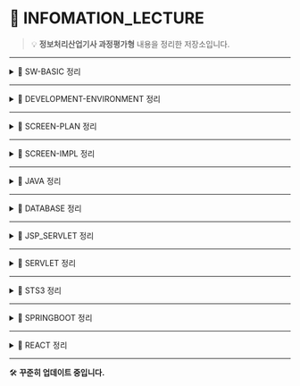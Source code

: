 # 📘 INFOMATION_LECTURE

> 💡 **정보처리산업기사 과정평가형** 내용을 정리한 저장소입니다. 

---
  
<details> 
<summary>📂 SW-BASIC 정리</summary> 

- 🔗 [학습 일정 정리](https://github.com/eononenoe/INFOMATION_LECTURE/tree/main/Day/SW-BASIC)  

<details>  
<summary>🌐 네트워크 기초</summary>  

- 🔗 [OSI 7계층 정리](https://github.com/eononenoe/INFOMATION_LECTURE/tree/main/Day/SW-BASIC/정리/OSI%207계층%20정리)
- 🔗 [IPv4 주소 체계와 서브넷 마스크 정리](https://github.com/eononenoe/INFOMATION_LECTURE/tree/main/Day/SW-BASIC/정리/IPv4%20주소%20체계와%20서브넷%20마스크%20정리)
- 🔗 [서버, DNS, Gateway, HTTP - 웹 통신의 핵심 정리](https://github.com/eononenoe/INFOMATION_LECTURE/tree/main/Day/SW-BASIC/정리/서버,%20DNS,%20Gateway,%20HTTP%20-%20웹%20통신의%20핵심%20정리)

</details>  

<details> 
<summary>🧭 라우팅 개념</summary> 

- 🔗 [Routing Protocol 관련 개념 정리](https://github.com/eononenoe/INFOMATION_LECTURE/tree/main/Day/SW-BASIC/정리/Routing%20Protocol%20관련%20개념%20정리)
- 🔗 [Static & Default Routing 정리](https://github.com/eononenoe/INFOMATION_LECTURE/tree/main/Day/SW-BASIC/정리/Static%20&%20Default%20Routing%20정리)

</details>  

<details>
<summary>🗃 데이터베이스 기초 및 실습</summary> 

- 🔗 [정보 피라미드 & 데이터베이스 기초](https://github.com/eononenoe/INFOMATION_LECTURE/tree/main/Day/SW-BASIC/%EC%A0%95%EB%A6%AC/%EC%A0%95%EB%B3%B4%20%ED%94%BC%EB%9D%BC%EB%AF%B8%EB%93%9C%20%26%20%EB%8D%B0%EC%9D%B4%ED%84%B0%EB%B2%A0%EC%9D%B4%EC%8A%A4%20%EA%B8%B0%EC%B4%88)
- 🔗 [MySQL 내부 구조 & Cmd 실습](https://github.com/eononenoe/INFOMATION_LECTURE/tree/main/Day/SW-BASIC/%EC%A0%95%EB%A6%AC/MySQL%20%EB%82%B4%EB%B6%80%20%EA%B5%AC%EC%A1%B0%20%26%20Cmd%20%EC%8B%A4%EC%8A%B5)
- 🔗 [SQL 명령어 실습 (DDL, DML, DCL)](https://github.com/eononenoe/INFOMATION_LECTURE/tree/main/Day/SW-BASIC/%EC%A0%95%EB%A6%AC/SQL%20%EB%AA%85%EB%A0%B9%EC%96%B4%20%EC%8B%A4%EC%8A%B5%20(DDL%20%20DML%20%20DCL))
- 🔗 [MySQL 실습 DDL, DML, 사용자 권한 관리](https://github.com/eononenoe/INFOMATION_LECTURE/tree/main/Day/SW-BASIC/%EC%A0%95%EB%A6%AC/MySQL%20%EC%8B%A4%EC%8A%B5%20DDL%2C%20DML%2C%20%EC%82%AC%EC%9A%A9%EC%9E%90%20%EA%B6%8C%ED%95%9C%20%EA%B4%80%EB%A6%AC)
- 🔗 [데이터베이스 설계 절차 & E-R 모델](https://github.com/eononenoe/INFOMATION_LECTURE/tree/main/Day/SW-BASIC/%EC%A0%95%EB%A6%AC/%EB%8D%B0%EC%9D%B4%ED%84%B0%EB%B2%A0%EC%9D%B4%EC%8A%A4%20%EC%84%A4%EA%B3%84%20%EC%A0%88%EC%B0%A8%20%26%20E-R%20%EB%AA%A8%EB%8D%B8)

</details>

<details>
<summary>⚙️ 웹 개발 환경</summary>

- 🔗 [미들웨어 & 개발 환경 구축 정리 (JAVA, Tomcat, Eclipse)](https://github.com/eononenoe/INFOMATION_LECTURE/tree/main/Day/SW-BASIC/%EC%A0%95%EB%A6%AC/%EB%AF%B8%EB%93%A4%EC%9B%A8%EC%96%B4%20%26%20%EA%B0%9C%EB%B0%9C%20%ED%99%98%EA%B2%BD%20%EA%B5%AC%EC%B6%95%20%EC%A0%95%EB%A6%AC%20(JAVA%2C%20Tomcat%2C%20Eclipse))

</details>

</details>

--- 

<details>
<summary>📂 DEVELOPMENT-ENVIRONMENT 정리</summary>

- 🔗 [학습 일정 정리](https://github.com/eononenoe/INFOMATION_LECTURE/tree/main/Day/DEVELOPMENT-ENVIRONMENT)

<details>
<summary>🛠️ 개발 환경 및 도구</summary>

- 🔗 [Git & GitHub 기본 개념 정리](https://github.com/eononenoe/INFOMATION_LECTURE/tree/main/Day/DEVELOPMENT-ENVIRONMENT/정리/Git%20&%20GitHub%20기본%20정리)
- 🔗 [SourceTree 및 Git Workflow 정리](https://github.com/eononenoe/INFOMATION_LECTURE/tree/main/Day/DEVELOPMENT-ENVIRONMENT/정리/SourceTree%20&%20Git%20Workflow%20정리)
- 🔗 [JDK 구버전 설치 및 개발환경 설정 (Tomcat, Eclipse)](https://github.com/eononenoe/INFOMATION_LECTURE/tree/main/Day/DEVELOPMENT-ENVIRONMENT/%EC%A0%95%EB%A6%AC/JDK%20%EA%B5%AC%EB%B2%84%EC%A0%84%20%EC%84%A4%EC%B9%98%2C%20Tomcat%2C%20Eclipse%20%EA%B0%9C%EB%B0%9C%20%ED%99%98%EA%B2%BD%20%EC%84%B8%ED%8C%85%20%EC%A0%95%EB%A6%AC)

</details>

<details>
<summary>🐧 Linux 기본 및 서버 관리</summary>

- 🔗 [Linux 기본 명령어 실습 (ls, mkdir, touch, cp 등)](https://github.com/eononenoe/INFOMATION_LECTURE/tree/main/Day/DEVELOPMENT-ENVIRONMENT/%EC%A0%95%EB%A6%AC/Linux%20%EA%B8%B0%EB%B3%B8%20%EB%AA%85%EB%A0%B9%EC%96%B4%20(ls%2C%20mkdir%2C%20touch%2C%20cp)%20%EC%8B%A4%EC%8A%B5%20%EC%A0%95%EB%A6%AC)
- 🔗 [Linux 기본 명령어 실습 (mv, rm, cat, head, tail 등)](https://github.com/eononenoe/INFOMATION_LECTURE/tree/main/Day/DEVELOPMENT-ENVIRONMENT/%EC%A0%95%EB%A6%AC/Linux%20%EA%B8%B0%EB%B3%B8%20%EB%AA%85%EB%A0%B9%EC%96%B4%20(mv%2C%20rm%2C%20cat%2C%20head%2C%20tail%2C%20more%2C%20%EB%A6%AC%EB%8B%A4%EC%9D%B4%EB%A0%89%EC%85%98%2C%20%ED%8C%8C%EC%9D%B4%ED%94%84%EB%9D%BC%EC%9D%B8)%20%EC%A0%95%EB%A6%AC)
- 🔗 [Linux 사용자 계정 및 프로세스 관리 정리](https://github.com/eononenoe/INFOMATION_LECTURE/tree/main/Day/DEVELOPMENT-ENVIRONMENT/%EC%A0%95%EB%A6%AC/Linux%20%EC%82%AC%EC%9A%A9%EC%9E%90%20%EA%B3%84%EC%A0%95%20%EB%B0%8F%20%ED%94%84%EB%A1%9C%EC%84%B8%EC%8A%A4%20%EA%B4%80%EB%A6%AC%20%EC%A0%95%EB%A6%AC)
- 🔗 [LINUX, SERVER/CLIENT, VMware & Putty 설치 정리](https://github.com/eononenoe/INFOMATION_LECTURE/tree/main/Day/DEVELOPMENT-ENVIRONMENT/%EC%A0%95%EB%A6%AC/LINUX%2C%20SERVERCLIENT%2C%20VMware%20%26%20Putty%20%EC%84%A4%EC%B9%98%20%EC%A0%95%EB%A6%AC)
- 🔗 [VMware Ping 확인, Snapshot, Putty 설치 및 기본 명령어 정리](https://github.com/eononenoe/INFOMATION_LECTURE/tree/main/Day/DEVELOPMENT-ENVIRONMENT/%EC%A0%95%EB%A6%AC/VMware%20Ping%20%ED%99%95%EC%9D%B8%2C%20Snapshot%2C%20Putty%20%EC%84%A4%EC%A0%95%20%EB%B0%8F%20%EB%A6%AC%EB%88%85%EC%8A%A4%20%EA%B8%B0%EB%B3%B8%20%EB%AA%85%EB%A0%B9%EC%96%B4)

</details>

<details>
<summary>🛠 기타 유용한 도구 및 설정</summary>

- 🔗 [VI 편집기 사용법, 권한 관리, 계정 생성 정리](https://github.com/eononenoe/INFOMATION_LECTURE/tree/main/Day/DEVELOPMENT-ENVIRONMENT/%EC%A0%95%EB%A6%AC/VI%20%ED%8E%B8%EC%A7%91%EA%B8%B0%2C%20%EA%B6%8C%ED%95%9C%20%EA%B4%80%EB%A6%AC%2C%20%EA%B3%84%EC%A0%95%20%EC%83%9D%EC%84%B1%20%EC%A0%95%EB%A6%AC)
- 🔗 [Java 코딩 테스트 문제 모음](https://github.com/eononenoe/INFOMATION_LECTURE/tree/main/Day/DEVELOPMENT-ENVIRONMENT/%EC%A0%95%EB%A6%AC/Java%20Coding%20Test%20%EB%AC%B8%EC%A0%9C%20%EB%AA%A8%EC%9D%8C)

</details>

</details>

--- 

<details>
<summary>📂 SCREEN-PLAN 정리</summary>

- 🔗 [학습 일정 정리](https://github.com/eononenoe/INFOMATION_LECTURE/tree/main/Day/SCREEN-PLAN)

<details>
<summary>🛠️ Git 실습 및 프로젝트 문서</summary>

- 🔗 [Git Branch 종류와 Git Flow 실습 정리](https://github.com/eononenoe/INFOMATION_LECTURE/tree/main/Day/SCREEN-PLAN/정리/Git%20Branch%20종류와%20Git%20Flow%20실습%20정리)
- 🔗 [프로젝트 요구사항 정리 및 설계 문서](https://github.com/eononenoe/INFOMATION_LECTURE/tree/main/Day/SCREEN-PLAN/정리/프로젝트%20요구사항%20정리%20및%20설계%20문서)

</details>

</details>

--- 

<details>
<summary>📂 SCREEN-IMPL 정리</summary>  <br>
<details>

<summary>🎨 HTML & CSS 기초 및 실습</summary>

- 🔗 [학습 일정 정리](https://github.com/eononenoe/INFOMATION_LECTURE/tree/main/Day/SCREEN-IMPL/HTML_CSS)
- 🔗 [CSS Animation, Slider, Media Query 정리](https://github.com/eononenoe/INFOMATION_LECTURE/tree/main/Day/SCREEN-IMPL/%EC%A0%95%EB%A6%AC/CSS%20Animation%20%20Slider%20%20Media%20Query%20%EC%A0%95%EB%A6%AC)
- 🔗 [CSS Motion Effects 정리 (Transition, Transform)](https://github.com/eononenoe/INFOMATION_LECTURE/tree/main/Day/SCREEN-IMPL/%EC%A0%95%EB%A6%AC/CSS%20Motion%20Effects%20%EC%A0%95%EB%A6%AC%20(Transition%20%20Transform3D%20%20Animation))
- 🔗 [HTML & CSS 기본 구조 및 실습 정리](https://github.com/eononenoe/INFOMATION_LECTURE/tree/main/Day/SCREEN-IMPL/%EC%A0%95%EB%A6%AC/HTML%20%26%20CSS%20%EA%B8%B0%EB%B3%B8%20%EA%B5%AC%EC%A1%B0%20%2B%20%EC%8B%AC%ED%99%94%20%EC%8B%A4%EC%8A%B5%20%EC%A0%95%EB%A6%AC)
- 🔗 [HTML & CSS 레이아웃 심화 총정리](https://github.com/eononenoe/INFOMATION_LECTURE/tree/main/Day/SCREEN-IMPL/정리/HTML%20&%20CSS%20레이아웃%20심화%20총정리)
- 🔗 [HTML & CSS 박스모델과 선택자 정리](https://github.com/eononenoe/INFOMATION_LECTURE/tree/main/Day/SCREEN-IMPL/정리/HTML%20&%20CSS%20박스모델과%20선택자%20정리)
- 🔗 [HTML & CSS 포지셔닝과 GNB 메뉴 총정리](https://github.com/eononenoe/INFOMATION_LECTURE/tree/main/Day/SCREEN-IMPL/정리/HTML%20&%20CSS%20포지셔닝과%20GNB%20메뉴%20총정리)
- 🔗 [HTML Form 고급 작성법 및 실전 예제 정리](https://github.com/eononenoe/INFOMATION_LECTURE/tree/main/Day/SCREEN-IMPL/%EC%A0%95%EB%A6%AC/HTML%20Form%20%EA%B3%A0%EA%B8%89%20%EC%9E%91%EC%84%B1%EB%B2%95%20%26%20%EC%8B%A4%EC%A0%84%20%EC%98%88%EC%A0%9C%20%EC%A0%95%EB%A6%AC)
- 🔗 [HTML 기초와 실습 예제 정리](https://github.com/eononenoe/INFOMATION_LECTURE/tree/main/Day/SCREEN-IMPL/정리/HTML%20기초와%20실습%20예제%20정리)

</details>
<details>
<summary>💻 JavaScript 기초 및 실습</summary>
  
- 🔗 [학습 일정 정리](https://github.com/eononenoe/INFOMATION_LECTURE/tree/main/Day/SCREEN-IMPL/JAVASCRIPT%2BHTML_CSS)
- 🔗 [JavaScript 기초 정리](https://github.com/eononenoe/INFOMATION_LECTURE/tree/main/Day/SCREEN-IMPL/%EC%A0%95%EB%A6%AC/JavaScript%20%EA%B8%B0%EC%B4%88%20%EC%A0%95%EB%A6%AC)
- 🔗 [JS Bootstrap, Chart.js, GSAP, ScrollMagic 정리](https://github.com/eononenoe/INFOMATION_LECTURE/tree/main/Day/SCREEN-IMPL/%EC%A0%95%EB%A6%AC/JS%20Bootstrap%2C%20Chart.js%2C%20GSAP%2C%20ScrollMagic%20%EC%8B%A4%EC%8A%B5%20%EB%AA%A8%EC%9D%8C)
- 🔗 [JS DOM 탐색, 노드 생성 삭제, 동기비동기 개념](https://github.com/eononenoe/INFOMATION_LECTURE/tree/main/Day/SCREEN-IMPL/%EC%A0%95%EB%A6%AC/JS%20DOM%20%ED%83%90%EC%83%89%2C%20%EB%85%B8%EB%93%9C%20%EC%83%9D%EC%84%B1%20%EC%82%AD%EC%A0%9C%2C%20%EB%8F%99%EA%B8%B0%EB%B9%84%EB%8F%99%EA%B8%B0%20%EA%B0%9C%EB%85%90)
- 🔗 [JS 객체지향, 상속, 기본 문법 심화 학습](https://github.com/eononenoe/INFOMATION_LECTURE/tree/main/Day/SCREEN-IMPL/%EC%A0%95%EB%A6%AC/JS%20%EA%B0%9D%EC%B2%B4%EC%A7%80%ED%96%A5%2C%20%EC%83%81%EC%86%8D%2C%20%EA%B8%B0%EB%B3%B8%20%EB%AC%B8%EB%B2%95%20%EC%8B%AC%ED%99%94%20%ED%95%99%EC%8A%B5)
- 🔗 [JS 고급 마우스 이벤트 (Drag & Drop, DropZone)](https://github.com/eononenoe/INFOMATION_LECTURE/tree/main/Day/SCREEN-IMPL/%EC%A0%95%EB%A6%AC/JS%20%EA%B3%A0%EA%B8%89%20%EB%A7%88%EC%9A%B0%EC%8A%A4%20%EC%9D%B4%EB%B2%A4%ED%8A%B8%20(Drag%20%26%20Drop%2C%20%EC%9A%B0%ED%81%B4%EB%A6%AD%20%EC%9D%B4%EB%8F%99))
- 🔗 [JS 동적 메뉴 생성 + 함수의 개념 + 스코프 & 클로저](https://github.com/eononenoe/INFOMATION_LECTURE/tree/main/Day/SCREEN-IMPL/%EC%A0%95%EB%A6%AC/JS%20%EB%8F%99%EC%A0%81%20%EB%A9%94%EB%89%B4%20%EC%83%9D%EC%84%B1%20%2B%20%ED%95%A8%EC%88%98%EC%9D%98%20%EA%B0%9C%EB%85%90%20%2B%20%EC%8A%A4%EC%BD%94%ED%94%84%20%26%20%ED%81%B4%EB%A1%9C%EC%A0%80)
- 🔗 [JS 배열과 객체, 데이터 가공 실습](https://github.com/eononenoe/INFOMATION_LECTURE/tree/main/Day/SCREEN-IMPL/%EC%A0%95%EB%A6%AC/JS%20%EB%B0%B0%EC%97%B4%EA%B3%BC%20%EA%B0%9D%EC%B2%B4%2C%20%EB%8D%B0%EC%9D%B4%ED%84%B0%20%EA%B0%80%EA%B3%B5%20%EC%8B%A4%EC%8A%B5)
- 🔗 [JS 비동기(Async)와 다양한 라이브러리 실습](https://github.com/eononenoe/INFOMATION_LECTURE/tree/main/Day/SCREEN-IMPL/%EC%A0%95%EB%A6%AC/JS%20%EB%B9%84%EB%8F%99%EA%B8%B0(Async)%20%26%20%EB%8B%A4%EC%96%91%ED%95%9C%20%EB%9D%BC%EC%9D%B4%EB%B8%8C%EB%9F%AC%EB%A6%AC%20%EC%8B%A4%EC%8A%B5)
- 🔗 [JS 콜백함수, 마우스 이벤트, 프로그래밍 실습](https://github.com/eononenoe/INFOMATION_LECTURE/tree/main/Day/SCREEN-IMPL/%EC%A0%95%EB%A6%AC/JS%20%EC%BD%9C%EB%B0%B1%ED%95%A8%EC%88%98%20%2C%20%EB%A7%88%EC%9A%B0%EC%8A%A4%20%EC%9D%B4%EB%B2%A4%ED%8A%B8%2C%20%ED%94%84%EB%A1%9C%EC%A0%9D%ED%8A%B8%20%EB%A9%94%EC%9D%B8%ED%99%94%EB%A9%B4)
- 🔗 [JS 키보드 이벤트와 화면 반응 정리](https://github.com/eononenoe/INFOMATION_LECTURE/tree/main/Day/SCREEN-IMPL/%EC%A0%95%EB%A6%AC/JS%20%ED%82%A4%EB%B3%B4%EB%93%9C%20%EC%9D%B4%EB%B2%A4%ED%8A%B8%20%26%20%ED%99%94%EB%A9%B4%20%EB%B0%98%EC%9D%91%ED%98%95%20(%EC%9E%85%EB%A0%A5%20%EC%B2%98%EB%A6%AC%2C%20%ED%82%A4%EB%B3%B4%EB%93%9C%2C%20%ED%99%94%EB%A9%B4%ED%81%AC%EA%B8%B0))

</details>
</details>

---

<details>
<summary>📂 JAVA 정리</summary>

- 🔗 [학습 일정 정리](https://github.com/eononenoe/INFOMATION_LECTURE/tree/main/Day/JAVA)

<details>
<summary>📘 기초 문법과 개념</summary>

- 🔗 [JAVA 기초 정리](https://github.com/eononenoe/INFOMATION_LECTURE/tree/main/Day/JAVA/정리/JAVA%20기초%20정리)
- 🔗 [JAVA Scanner 사용과 기본 연산자 정리](https://github.com/eononenoe/INFOMATION_LECTURE/tree/main/Day/JAVA/정리/JAVA%20Scanner%20사용과%20기본%20연산자%20정리)
- 🔗 [JAVA while문과 반복 패턴 연습 정리](https://github.com/eononenoe/INFOMATION_LECTURE/tree/main/Day/JAVA/정리/JAVA%20while문과%20반복%20패턴%20연습%20정리)
- 🔗 [JAVA 반복문, 제어문, 클래스 기초 정리](https://github.com/eononenoe/INFOMATION_LECTURE/tree/main/Day/JAVA/%EC%A0%95%EB%A6%AC/JAVA%20%EB%B0%98%EB%B3%B5%EB%AC%B8(while%2Cfor)%2C%20%EC%A0%9C%EC%96%B4%EB%AC%B8(break%2Ccontinue)%2C%20%ED%81%B4%EB%9E%98%EC%8A%A4%20%EA%B8%B0%EC%B4%88%20%EC%A0%95%EB%A6%AC)
- 🔗 [JAVA 자료형과 상속 정리](https://github.com/eononenoe/INFOMATION_LECTURE/tree/main/Day/JAVA/%EC%A0%95%EB%A6%AC/JAVA%20%EC%9E%90%EB%A3%8C%ED%98%95%EA%B3%BC%20%EC%83%81%EC%88%98%20%EC%A0%95%EB%A6%AC)

</details>

<details>
<summary>🧩 객체지향 기초</summary>

- 🔗 [JAVA 객체지향 기초 (정보은닉, 캡슐화, this, String, 배열) 정리](https://github.com/eononenoe/INFOMATION_LECTURE/tree/main/Day/JAVA/%EC%A0%95%EB%A6%AC/JAVA%20%EA%B0%9D%EC%B2%B4%EC%A7%80%ED%96%A5%20%EA%B8%B0%EC%B4%88%20(%EC%A0%95%EB%B3%B4%EC%9D%80%EB%8B%89%2C%20%EC%BA%A1%EC%8A%90%ED%99%94%2C%20%20this%2C%20String%2C%20%EB%B0%B0%EC%97%B4)%20%EC%A0%95%EB%A6%AC)
- 🔗 [JAVA 핵심 정리 (싱글톤, static, 배열, 상속, 오버라이딩)](https://github.com/eononenoe/INFOMATION_LECTURE/tree/main/Day/JAVA/%EC%A0%95%EB%A6%AC/JAVA%20%ED%95%B5%EC%8B%AC%20%EC%A0%95%EB%A6%AC%20(%EC%8B%B1%EA%B8%80%ED%86%A4%2C%20static%2C%20%EB%B0%B0%EC%97%B4%2C%20%EC%83%81%EC%86%8D%2C%20%EC%98%A4%EB%B2%84%EB%9D%BC%EC%9D%B4%EB%94%A9))
- 🔗 [JAVA 핵심 정리 (업캐스팅, 다운캐스팅, 추상클래스, 인터페이스)](https://github.com/eononenoe/INFOMATION_LECTURE/tree/main/Day/JAVA/%EC%A0%95%EB%A6%AC/JAVA%20%ED%95%B5%EC%8B%AC%20%EC%A0%95%EB%A6%AC%20(%EC%97%85%EC%BA%90%EC%8A%A4%ED%8C%85%2C%20%EB%8B%A4%EC%9A%B4%EC%BA%90%EC%8A%A4%ED%8C%85%2C%20%EC%B6%94%EC%83%81%ED%81%B4%EB%9E%98%EC%8A%A4%2C%20%EC%9D%B8%ED%84%B0%ED%8E%98%EC%9D%B4%EC%8A%A4))

</details>

<details>
<summary>🗄 입출력과 파일처리</summary>

- 🔗 [JAVA IO & DB - 고급 입출력 스트림 + JDBC](https://github.com/eononenoe/INFOMATION_LECTURE/tree/main/Day/JAVA/정리/JAVA%20IO%20&%20DB%20-%20고급%20입출력%20스트림%20+%20JDBC)
- 🔗 [JAVA 파일 입출력(IO) & Swing 파일 저장, 불러오기](https://github.com/eononenoe/INFOMATION_LECTURE/tree/main/Day/JAVA/정리/JAVA%20정리%20-%20파일%20입출력(IO)%20&%20Swing%20파일%20저장,불러오기)

</details>

<details>
<summary>🌐 네트워크와 고급 주제</summary>

- 🔗 [JAVA Socket 체험 + Reflection 완전 정복](https://github.com/eononenoe/INFOMATION_LECTURE/tree/main/Day/JAVA/%EC%A0%95%EB%A6%AC/JAVA%20Socket%20%EC%B1%84%ED%8C%85%20%2B%20Reflection(%EB%A6%AC%ED%94%8C%EB%A0%89%EC%85%98)%20%EC%99%84%EC%A0%84%20%EC%A0%95%EB%B3%B5)
- 🔗 [JAVA Network, Thread, Swing, JDBC 고급 입출력 + 분산 트랜잭션 정리](https://github.com/eononenoe/INFOMATION_LECTURE/tree/main/Day/JAVA/%EC%A0%95%EB%A6%AC/JAVA%20Network%2C%20Thread%2C%20Swing%2C%20JDBC%20%EA%B3%A0%EA%B8%89%20%EC%9E%85%EC%B6%9C%EB%A0%A5%20%2B%20%EB%B6%84%EC%82%B0%20%ED%8A%B8%EB%9E%9C%EC%9E%AD%EC%85%98%20%EC%A0%95%EB%A6%AC)
- 🔗 [JAVA 네트워크 IO, Jsoup, Selenium, REST API 정리](https://github.com/eononenoe/INFOMATION_LECTURE/tree/main/Day/JAVA/%EC%A0%95%EB%A6%AC/JAVA%20%EC%A0%95%EB%A6%AC%20-%20%EB%84%A4%ED%8A%B8%EC%9B%8C%ED%81%AC%20IO%2C%20Jsoup%2C%20Selenium%2C%20REST%20API)

</details>

<details>
<summary>🏛 MVC 패턴과 실전 프로젝트</summary>

- 🔗 [JAVA MVC 기반 도서 관리 시스템 (with JDBC, Singleton Pattern, Layered Architecture)](https://github.com/eononenoe/INFOMATION_LECTURE/tree/main/Day/JAVA/%EC%A0%95%EB%A6%AC/JAVA%20MVC%20%EA%B8%B0%EB%B0%98%20%EB%8F%84%EC%84%9C%20%EA%B4%80%EB%A6%AC%20%EC%8B%9C%EC%8A%A4%ED%85%9C%20(with%20JDBC%2C%20Singleton%20Pattern%2C%20Layered%20Architecture))
- 🔗 [JAVA 도서 관리 시스템 (Oracle + MVC + JDBC + ConnectionPool)](https://github.com/eononenoe/INFOMATION_LECTURE/tree/main/Day/JAVA/%EC%A0%95%EB%A6%AC/JAVA%20%EB%8F%84%EC%84%9C%20%EA%B4%80%EB%A6%AC%20%EC%8B%9C%EC%8A%A4%ED%85%9C%20(Oracle%20%2B%20MVC%20%2B%20JDBC%20%2B%20ConnectionPool))

</details>

<details>
<summary>🚀 고급 문법 심화</summary>

- 🔗 [JAVA 람다식 + 스트림 + 함수형 프로그래밍 정리](https://github.com/eononenoe/INFOMATION_LECTURE/tree/main/Day/JAVA/%EC%A0%95%EB%A6%AC/JAVA%20%EB%9E%8C%EB%8B%A4%EC%8B%9D%20%2B%20%EC%8A%A4%ED%8A%B8%EB%A6%BC%20%2B%20%ED%95%A8%EC%88%98%ED%98%95%20%ED%94%84%EB%A1%9C%EA%B7%B8%EB%9E%98%EB%B0%8D%20%EC%99%84%EC%A0%84%20%EC%A0%95%EB%A6%AC)
- 🔗 [JAVA 함수형 프로그래밍 심화 (함수형 인터페이스, 람다, 스트림, 어노테이션)](https://github.com/eononenoe/INFOMATION_LECTURE/tree/main/Day/JAVA/%EC%A0%95%EB%A6%AC/JAVA%20%ED%95%A8%EC%88%98%ED%98%95%20%ED%94%84%EB%A1%9C%EA%B7%B8%EB%9E%98%EB%B0%8D%20%EC%8B%AC%ED%99%94%20(%ED%95%A8%EC%88%98%ED%98%95%20%EC%9D%B8%ED%84%B0%ED%8E%98%EC%9D%B4%EC%8A%A4%2C%20%EB%9E%8C%EB%8B%A4%2C%20%EC%8A%A4%ED%8A%B8%EB%A6%BC%2C%20%EC%96%B4%EB%85%B8%ED%85%8C%EC%9D%B4%EC%85%98))

</details>

</details>

---

<details>
<summary>📂 DATABASE 정리</summary>

- 🔗 [학습 일정 정리](https://github.com/eononenoe/INFOMATION_LECTURE/tree/main/Day/DATABASE)

<details>
<summary>📘 SQL 기초 다지기</summary>

- 🔗 [SQL 기본 실습 정리](https://github.com/eononenoe/INFOMATION_LECTURE/tree/main/Day/DATABASE/정리/SQL%20기본%20실습%20정리)

</details>

<details>
<summary>🚀 SQL 심화 연습</summary>

- 🔗 [SQL 기본 + 견연 실습 정리](https://github.com/eononenoe/INFOMATION_LECTURE/tree/main/Day/DATABASE/%EC%A0%95%EB%A6%AC/SQL%20%EA%B8%B0%EB%B3%B8%20%20%2B%20%EA%B2%AC%EC%97%B0%20%EC%8B%A4%EC%8A%B5%20%EC%A0%95%EB%A6%AC)

</details>

</details>

---

<details>
<summary>📂 JSP_SERVLET 정리</summary>

- 🔗 [학습 일정 정리](https://github.com/eononenoe/INFOMATION_LECTURE/tree/main/Day/JSP_SERVLET)

<details>
<summary>🛠 개발 환경 세팅</summary>

- 🔗 [JSP 구동환경 셋팅 가이드 (Tomcat + Eclipse)](https://github.com/eononenoe/INFOMATION_LECTURE/tree/main/Day/JSP_SERVLET/정리/JSP%20구동환경%20셋팅%20가이드%20(Tomcat%20+%20Eclipse))

</details>

<details>
<summary>📘 기본 문법과 개념</summary>

- 🔗 [JSP 스크립트 요소 정리](https://github.com/eononenoe/INFOMATION_LECTURE/tree/main/Day/JSP_SERVLET/정리/JSP%20스크립트%20요소%20정리)
- 🔗 [JSP 액션 태그 정리](https://github.com/eononenoe/INFOMATION_LECTURE/tree/main/Day/JSP_SERVLET/정리/JSP%20액션%20태그%20정리)
- 🔗 [JSP 지시자 정리](https://github.com/eononenoe/INFOMATION_LECTURE/tree/main/Day/JSP_SERVLET/정리/JSP%20지시자%20정리)
- 🔗 [JSP 쿠키 정리](https://github.com/eononenoe/INFOMATION_LECTURE/tree/main/Day/JSP_SERVLET/정리/JSP%20쿠키%20정리)
- 🔗 [JSP 내장 객체 정리](https://github.com/eononenoe/INFOMATION_LECTURE/tree/main/Day/JSP_SERVLET/정리/JSP%20내장%20객체%20정리)

</details>

<details>
<summary>🔄 요청과 응답 흐름 처리</summary>

- 🔗 [JSP 문법 및 Request 처리 정리](https://github.com/eononenoe/INFOMATION_LECTURE/tree/main/Day/JSP_SERVLET/정리/JSP%20문법%20및%20Request%20처리%20정리)
- 🔗 [JSP 로그인 처리 & 파일 다운로드 정리](https://github.com/eononenoe/INFOMATION_LECTURE/tree/main/Day/JSP_SERVLET/정리/JSP%20로그인%20처리%20&%20파일%20다운로드%20정리)
- 🔗 [JSP 로그인 회원 관리 시스템 정리](https://github.com/eononenoe/INFOMATION_LECTURE/tree/main/Day/JSP_SERVLET/정리/JSP%20로그인%20회원%20관리%20시스템%20정리)
- 🔗 [JSP 세션 정리](https://github.com/eononenoe/INFOMATION_LECTURE/tree/main/Day/JSP_SERVLET/정리/JSP%20세션%20정리)
- 🔗 [JSP 이용한 동적 Nav 생성](https://github.com/eononenoe/INFOMATION_LECTURE/tree/main/Day/JSP_SERVLET/정리/JSP%20이용한%20동적%20Nav%20생성)

</details>

<details>
<summary>🗄 데이터베이스 연동</summary>

- 🔗 [JSP JDBC 정리](https://github.com/eononenoe/INFOMATION_LECTURE/tree/main/Day/JSP_SERVLET/정리/JSP%20JDBC%20정리)
- 🔗 [JSP DBCP 정리](https://github.com/eononenoe/INFOMATION_LECTURE/tree/main/Day/JSP_SERVLET/정리/JSP%20DBCP%20정리)
- 🔗 [JSP JavaBean 정리](https://github.com/eononenoe/INFOMATION_LECTURE/tree/main/Day/JSP_SERVLET/정리/JSP%20JavaBean%20정리)

</details>

<details>
<summary>🏗 JSP 실기 연습</summary>

- 🔗 [02HRDKOREA 프로젝트 정리](https://github.com/eononenoe/INFOMATION_LECTURE/tree/main/Day/JSP_SERVLET/정리/02HRDKOREA%20프로젝트%20정리)
- 🔗 [03HRDKOREA 프로젝트 정리](https://github.com/eononenoe/INFOMATION_LECTURE/tree/main/Day/JSP_SERVLET/정리/03HRDKOREA%20프로젝트%20정리)

</details>

</details>

---

<details>
<summary>📂 SERVLET 정리</summary>

- 🔗 [학습 일정 정리](https://github.com/eononenoe/INFOMATION_LECTURE/tree/main/Day/JSP_SERVLET)

<details>
<summary>🚀 기본 세팅 및 초기 구조</summary>

- 🔗 [SERVLET 기초 정리](https://github.com/eononenoe/INFOMATION_LECTURE/tree/main/Day/JSP_SERVLET/정리/SERVLET%20기초%20정리)
- 🔗 [SERVLET INIT 정리](https://github.com/eononenoe/INFOMATION_LECTURE/tree/main/Day/JSP_SERVLET/정리/SERVLET%20INIT%20정리)

</details>

<details>
<summary>🛡️ 요청 처리 및 필터링</summary>

- 🔗 [SERVLET FILTER 정리](https://github.com/eononenoe/INFOMATION_LECTURE/tree/main/Day/JSP_SERVLET/정리/SERVLET%20FILTER%20정리)
- 🔗 [SERVLET FILTER 프로젝트 정리](https://github.com/eononenoe/INFOMATION_LECTURE/tree/main/Day/JSP_SERVLET/정리/SERVLET%20FILTER%20프로젝트%20정리)

</details>

<details>
<summary>🎯 고급 기능 및 이벤트 처리</summary>

- 🔗 [SERVLET LISTENER 정리](https://github.com/eononenoe/INFOMATION_LECTURE/tree/main/Day/JSP_SERVLET/정리/SERVLET%20LISTENER%20정리)
- 🔗 [SERVLET 01RESOURCE 프로젝트 정리](https://github.com/eononenoe/INFOMATION_LECTURE/tree/main/Day/JSP_SERVLET/%EC%A0%95%EB%A6%AC/SERVLET%2001RESOURCE%20%ED%94%84%EB%A1%9C%EC%A0%9D%ED%8A%B8%20%EC%A0%95%EB%A6%AC)
- 🔗 [SERVLET 02RESOURCE 프로젝트 정리](https://github.com/eononenoe/INFOMATION_LECTURE/tree/main/Day/JSP_SERVLET/%EC%A0%95%EB%A6%AC/SERVLET%2002RESOURCE%20%ED%94%84%EB%A1%9C%EC%A0%9D%ED%8A%B8%20%EC%A0%95%EB%A6%AC)

</details>

<details>
<summary>🧪 실습 프로젝트 모음</summary>

- 🔗 [SERVLET EX 프로젝트 정리](https://github.com/eononenoe/INFOMATION_LECTURE/tree/main/Day/JSP_SERVLET/정리/SERVLET%20EX%20프로젝트%20정리)
- 🔗 [SERVLET MVC_INIT 프로젝트 정리](https://github.com/eononenoe/INFOMATION_LECTURE/tree/main/Day/JSP_SERVLET/%EC%A0%95%EB%A6%AC/SERVLET%20MVC_INIT%20%ED%94%84%EB%A1%9C%EC%A0%9D%ED%8A%B8%20%EC%A0%95%EB%A6%AC)
- 🔗 [SERVLET MVC_USER 프로젝트 정리](https://github.com/eononenoe/INFOMATION_LECTURE/tree/main/Day/JSP_SERVLET/%EC%A0%95%EB%A6%AC/SERVLET%20MVC_USER%20%ED%94%84%EB%A1%9C%EC%A0%9D%ED%8A%B8%20%EC%A0%95%EB%A6%AC)
- 🔗 [SERVLET MVC_BOOK 프로젝트 정리](https://github.com/eononenoe/INFOMATION_LECTURE/tree/main/Day/JSP_SERVLET/%EC%A0%95%EB%A6%AC/SERVLET%20MVC_BOOK%20%ED%94%84%EB%A1%9C%EC%A0%9D%ED%8A%B8%20%EC%A0%95%EB%A6%AC)
- 🔗 [SERVLET MVC_REPLY 프로젝트 정리](https://github.com/eononenoe/INFOMATION_LECTURE/tree/main/Day/JSP_SERVLET/%EC%A0%95%EB%A6%AC/SERVLET%20MVC_REPLY%20%ED%94%84%EB%A1%9C%EC%A0%9D%ED%8A%B8)
- 🔗 [SERVLET MVC_FILEUPDOWNLOAD 프로젝트 정리](https://github.com/eononenoe/INFOMATION_LECTURE/tree/main/Day/JSP_SERVLET/%EC%A0%95%EB%A6%AC/SERVLET%20MVC_FILEUPDOWNLOAD%20%ED%94%84%EB%A1%9C%EC%A0%9D%ED%8A%B8%20%EC%A0%95%EB%A6%AC)

</details>

</details>

--- 

<details>
<summary>📂 STS3 정리</summary>

- 🔗 [학습 일정 정리](https://github.com/eononenoe/INFOMATION_LECTURE/tree/main/Day/STS3)

<details>
<summary>⚙ 기본 개념과 개발 환경 정리</summary>

- 🔗 [Spring Framework 정리](https://github.com/eononenoe/INFOMATION_LECTURE/tree/main/Day/STS3/%EC%A0%95%EB%A6%AC/Spring%20Framework%20%EC%A0%95%EB%A6%AC)
- 🔗 [Spring Legacy Project 개발 환경 설정 정리](https://github.com/eononenoe/INFOMATION_LECTURE/tree/main/Day/STS3/%EC%A0%95%EB%A6%AC/Spring%20Legacy%20Project%20%EA%B0%9C%EB%B0%9C%20%ED%99%98%EA%B2%BD%20%EC%84%A4%EC%A0%95%20%EC%A0%95%EB%A6%AC)

</details>

<details>
<summary>🌱 Spring MVC 구조 & 핵심 개념</summary>

- 🔗 [Spring MVC 구조 & Lombok 개념 정리](https://github.com/eononenoe/INFOMATION_LECTURE/tree/main/Day/STS3/%EC%A0%95%EB%A6%AC/Spring%20MVC%20%EA%B5%AC%EC%A1%B0%20%26%20Lombok%20%EA%B0%9C%EB%85%90%20%EC%A0%95%EB%A6%AC)
- 🔗 [Spring MVC 요청 매핑 & 파라미터 처리 정리](https://github.com/eononenoe/INFOMATION_LECTURE/tree/main/Day/STS3/%EC%A0%95%EB%A6%AC/Spring%20MVC%20%EC%9A%94%EC%B2%AD%20%EB%A7%A4%ED%95%91%20%26%20%ED%8C%8C%EB%9D%BC%EB%AF%B8%ED%84%B0%20%EC%B2%98%EB%A6%AC%20%EC%A0%95%EB%A6%AC)
- 🔗 [Spring MVC DispatcherServlet 구조 정리](https://github.com/eononenoe/INFOMATION_LECTURE/tree/main/Day/STS3/%EC%A0%95%EB%A6%AC/Spring%20MVC%20DispatcherServlet%20%EA%B5%AC%EC%A1%B0%20%EC%A0%95%EB%A6%AC)
- 🔗 [Spring RestController 정리](https://github.com/eononenoe/INFOMATION_LECTURE/tree/main/Day/STS3/%EC%A0%95%EB%A6%AC/Spring%20RestController%20%EC%A0%95%EB%A6%AC)
- 🔗 [Spring HandlerMapping 정리](https://github.com/eononenoe/INFOMATION_LECTURE/tree/main/Day/STS3/%EC%A0%95%EB%A6%AC/Spring%20HandlerMapping%20%EC%A0%95%EB%A6%AC)

</details>

<details>
<summary>🎛️ 요청 처리 보조 메커니즘</summary>

- 🔗 [Spring WebDataBinder & 유효성 검사 (Validation) 정리](https://github.com/eononenoe/INFOMATION_LECTURE/tree/main/Day/STS3/%EC%A0%95%EB%A6%AC/Spring%20WebDataBinder%20%26%20%EC%9C%A0%ED%9A%A8%EC%84%B1%20%EA%B2%80%EC%82%AC%20(Spring%20MVC))
- 🔗 [Spring Interceptor 정리](https://github.com/eononenoe/INFOMATION_LECTURE/tree/main/Day/STS3/%EC%A0%95%EB%A6%AC/Spring%20Interceptor%20%EC%A0%95%EB%A6%AC)

</details>

<details>
<summary>🚨 예외 처리 흐름 제어</summary>

- 🔗 [Spring MVC 예외 처리 정리](https://github.com/eononenoe/INFOMATION_LECTURE/tree/main/Day/STS3/%EC%A0%95%EB%A6%AC/Spring%20MVC%20%EC%98%88%EC%99%B8%20%EC%B2%98%EB%A6%AC%20%EC%A0%95%EB%A6%AC)

</details>

<details>
<summary>🗄️ 데이터베이스 연동 및 관리</summary>

- 🔗 [Spring DataSource 개념 정리](https://github.com/eononenoe/INFOMATION_LECTURE/tree/main/Day/STS3/%EC%A0%95%EB%A6%AC/Spring%20DataSource%20%EA%B0%9C%EB%85%90%20%EC%A0%95%EB%A6%AC)
- 🔗 [Spring SQL Mapper & MyBatis 정리](https://github.com/eononenoe/INFOMATION_LECTURE/tree/main/Day/STS3/%EC%A0%95%EB%A6%AC/Spring%20SQL%20Mapper%20%26%20MyBatis%20%EC%A0%95%EB%A6%AC)

</details>

<details>
<summary>🌊 트랜잭션 관리</summary>

- 🔗 [Spring Transaction 정리](https://github.com/eononenoe/INFOMATION_LECTURE/tree/main/Day/STS3/%EC%A0%95%EB%A6%AC/Spring%20Transaction%20%EC%A0%95%EB%A6%AC)

</details>

<details>
<summary>🔐 인증, 인가, 보안 관리</summary>

- 🔗 [Spring Security 정리](https://github.com/eononenoe/INFOMATION_LECTURE/tree/main/Day/STS3/%EC%A0%95%EB%A6%AC/Spring%20Security%20%EC%A0%95%EB%A6%AC)
- 🔗 [Spring AOP 정리](https://github.com/eononenoe/INFOMATION_LECTURE/tree/main/Day/STS3/%EC%A0%95%EB%A6%AC/Spring%20AOP%20%EC%A0%95%EB%A6%AC)

</details>

<details>
<summary>📤 파일 업로드/다운로드 기능</summary>

- 🔗 [Spring 파일 업로드 & 다운로드 정리](https://github.com/eononenoe/INFOMATION_LECTURE/tree/main/Day/STS3/%EC%A0%95%EB%A6%AC/Spring%20%ED%8C%8C%EC%9D%BC%20%EC%97%85%EB%A1%9C%EB%93%9C%20%26%20%EB%8B%A4%EC%9A%B4%EB%A1%9C%EB%93%9C%20%EC%A0%95%EB%A6%AC)

</details>

<details>
<summary>⏰ 스케줄링 & 비동기 처리</summary>
  
- 🔗 [Spring Scheduled 정리](https://github.com/eononenoe/INFOMATION_LECTURE/tree/main/Day/STS3/%EC%A0%95%EB%A6%AC/Spring%20Scheduled%20%EC%A0%95%EB%A6%AC)

</details>

</details>

---

<details>
<summary>📂 SPRINGBOOT 정리</summary>

- 🔗 [학습 일정 정리](https://github.com/eononenoe/INFOMATION_LECTURE/tree/main/Day/SPRINGBOOT)

<details>
<summary>🧱 기본 개념과 환경 설정</summary>

- 🔗 [Spring INIT](https://github.com/eononenoe/INFOMATION_LECTURE/tree/main/Day/SPRINGBOOT/%EC%A0%95%EB%A6%AC/Spring%20INIT)
- 🔗 [Spring BOOT](https://github.com/eononenoe/INFOMATION_LECTURE/tree/main/Day/SPRINGBOOT/%EC%A0%95%EB%A6%AC/Spring%20BOOT)

</details>

<details>
<summary>💾 데이터 처리</summary>

- 🔗 [Spring DATASOURCE](https://github.com/eononenoe/INFOMATION_LECTURE/tree/main/Day/SPRINGBOOT/%EC%A0%95%EB%A6%AC/Spring%20DATASOURCE)
- 🔗 [Spring MYBATIS](https://github.com/eononenoe/INFOMATION_LECTURE/tree/main/Day/SPRINGBOOT/%EC%A0%95%EB%A6%AC/Spring%20MYBATIS)
- 🔗 [Spring JPA](https://github.com/eononenoe/INFOMATION_LECTURE/tree/main/Day/SPRINGBOOT/%EC%A0%95%EB%A6%AC/Spring%20JPA)
- 🔗 [Spring TX]()

</details>

<details>
<summary>🧩 웹 및 요청 처리</summary>

- 🔗 [Spring PARAM](https://github.com/eononenoe/INFOMATION_LECTURE/tree/main/Day/SPRINGBOOT/%EC%A0%95%EB%A6%AC/Spring%20PARAM)
- 🔗 [Spring RESTfulAPI](https://github.com/eononenoe/INFOMATION_LECTURE/tree/main/Day/SPRINGBOOT/%EC%A0%95%EB%A6%AC/Spring%20RESTfulAPI)
- 🔗 [Spring THYMELEAF](https://github.com/eononenoe/INFOMATION_LECTURE/tree/main/Day/SPRINGBOOT/%EC%A0%95%EB%A6%AC/Spring%20THYMELEAF)

</details>

<details>
<summary>🔒 보안</summary>

- 🔗 [Spring SECURITY](https://github.com/eononenoe/INFOMATION_LECTURE/tree/main/Day/SPRINGBOOT/%EC%A0%95%EB%A6%AC/Spring%20SECURITY)

</details>

<details>
<summary>⚠️ 예외 및 검증</summary>

- 🔗 [Spring EXCEPTION](https://github.com/eononenoe/INFOMATION_LECTURE/tree/main/Day/SPRINGBOOT/%EC%A0%95%EB%A6%AC/Spring%20EXCEPTION)
- 🔗 [Spring VALIDATION](https://github.com/eononenoe/INFOMATION_LECTURE/tree/main/Day/SPRINGBOOT/%EC%A0%95%EB%A6%AC/Spring%20VALIDATION)


</details>

</details>

---

<details>
<summary>📂 REACT 정리</summary>

- 🔗 [학습 일정 정리](https://github.com/eononenoe/INFOMATION_LECTURE/tree/main/Day/REACT)

<details>
<summary>정리 전</summary>
 
- 🔗 [Node 기초 정리](https://github.com/eononenoe/INFOMATION_LECTURE/tree/main/Day/REACT/%EC%A0%95%EB%A6%AC/Node%20%EA%B8%B0%EC%B4%88%20%EC%A0%95%EB%A6%AC)
- 🔗 [Node npm 정리](https://github.com/eononenoe/INFOMATION_LECTURE/tree/main/Day/REACT/%EC%A0%95%EB%A6%AC/Node%20npm%20%EC%A0%95%EB%A6%AC)
- 🔗 [React 기초 정리](https://github.com/eononenoe/INFOMATION_LECTURE/tree/main/Day/REACT/%EC%A0%95%EB%A6%AC/React%20%EA%B8%B0%EC%B4%88%20%EC%A0%95%EB%A6%AC)
- 🔗 [React PROJECTINIT 정리](https://github.com/eononenoe/INFOMATION_LECTURE/tree/main/Day/REACT/%EC%A0%95%EB%A6%AC/React%20PROJECTINIT%20%EC%A0%95%EB%A6%AC)
- 🔗 [React JSX 정리](https://github.com/eononenoe/INFOMATION_LECTURE/tree/main/Day/REACT/%EC%A0%95%EB%A6%AC/React%20JSX%20%20%EC%A0%95%EB%A6%AC)

</details>

</details>

---

🛠 **꾸준히 업데이트 중입니다.**
